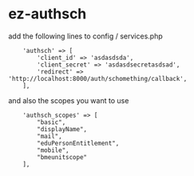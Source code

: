# ez-authsch

add the following lines to config / services.php

```
    'authsch' => [
        'client_id' => 'asdasdsda',
        'client_secret' => 'asdasdsecretasdsad',
        'redirect' => 'http://localhost:8000/auth/schomething/callback', 
    ],
```

and also the scopes you want to use

```
    'authsch_scopes' => [
        "basic",
        "displayName",
        "mail",
        "eduPersonEntitlement",
        "mobile",
        "bmeunitscope"
    ],
```
